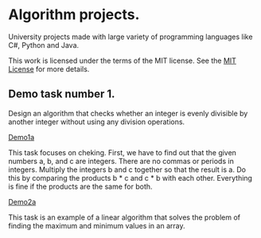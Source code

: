 # Algorithm projects.
University projects made with large variety of programming languages like C#, Python and Java.

This work is licensed under the terms of the MIT license. See the [MIT License](LICENSE) for more details.

## Demo task number 1.

Design an algorithm that checks whether an integer is evenly divisible by another integer without using any division operations.

[Demo1a](https://github.com/veeraTommila/Algorithms1/blob/main/EvenlyDivisibleProject/Program.cs)

This task focuses on cheking. First, we have to find out that the given numbers a, b, and c are integers. There are no commas or periods in integers. Multiply the integers b and c together so that the result is a. Do this by comparing the products b * c and c * b with each other. Everything is fine if the products are the same for both.

[Demo2a](https://github.com/veeraTommila/Algorithms1/tree/main/Find_the_largest_and_smallest_from_the_table_Console_App)

This task is an example of a linear algorithm that solves the problem of finding the maximum and minimum values in an array.
